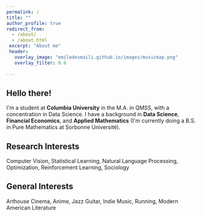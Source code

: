 ```yaml
---
permalink: /
title: ""
author_profile: true
redirect_from: 
  - /about/
  - /about.html
 excerpt: "About me"
 header:
   overlay_image: "emiledesmaili.github.io/images/musicmap.png"
   overlay_filter: 0.6
  
---
```


**Hello there!**
---

I'm a student at **Columbia University** in the M.A. in QMSS, with a concentration in Data Science. I have a background in **Data Science**, **Financial Economics**, and **Applied Mathematics** (I'm currently doing a B.S. in Pure Mathematics at Sorbonne Université). 


**Research Interests**
---

Computer Vision, Statistical Learning, Natural Language Processing, Optimization, Reinforcement Learning, Sociology


**General Interests**
---

Arthouse Cinema, Anime, Jazz Guitar, Indie Music, Running, Modern American Literature



